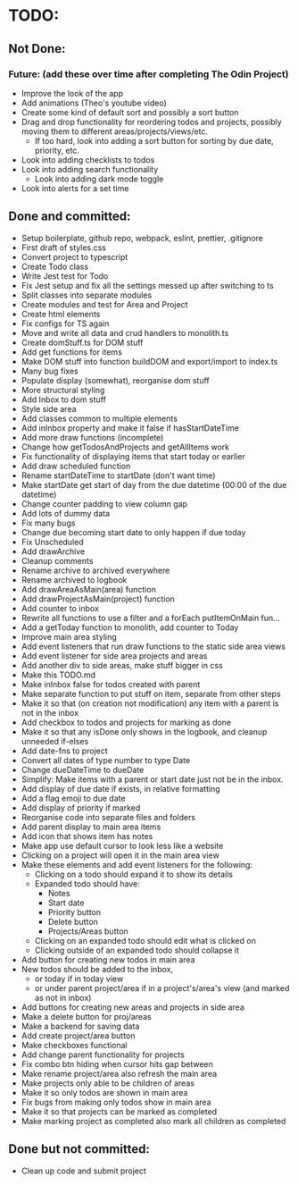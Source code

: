 # TODO:

## Not Done:

### Future: (add these over time after completing The Odin Project)

-   Improve the look of the app
-   Add animations (Theo's youtube video)
-   Create some kind of default sort and possibly a sort button
-   Drag and drop functionality for reordering todos and projects, possibly moving them to different areas/projects/views/etc.
    -   If too hard, look into adding a sort button for sorting by due date, priority, etc.
-   Look into adding checklists to todos
-   Look into adding search functionality
    -   Look into adding dark mode toggle
-   Look into alerts for a set time

## Done and committed:

-   Setup boilerplate, github repo, webpack, eslint, prettier, .gitignore
-   First draft of styles.css
-   Convert project to typescript
-   Create Todo class
-   Write Jest test for Todo
-   Fix Jest setup and fix all the settings messed up after switching to ts
-   Split classes into separate modules
-   Create modules and test for Area and Project
-   Create html elements
-   Fix configs for TS again
-   Move and write all data and crud handlers to monolith.ts
-   Create domStuff.ts for DOM stuff
-   Add get functions for items
-   Make DOM stuff into function buildDOM and export/import to index.ts
-   Many bug fixes
-   Populate display (somewhat), reorganise dom stuff
-   More structural styling
-   Add Inbox to dom stuff
-   Style side area
-   Add classes common to multiple elements
-   Add inInbox property and make it false if hasStartDateTime
-   Add more draw functions (incomplete)
-   Change how getTodosAndProjects and getAllItems work
-   Fix functionality of displaying items that start today or earlier
-   Add draw scheduled function
-   Rename startDateTime to startDate (don't want time)
-   Make startDate get start of day from the due datetime (00:00 of the due datetime)
-   Change counter padding to view column gap
-   Add lots of dummy data
-   Fix many bugs
-   Change due becoming start date to only happen if due today
-   Fix Unscheduled
-   Add drawArchive
-   Cleanup comments
-   Rename archive to archived everywhere
-   Rename archived to logbook
-   Add drawAreaAsMain(area) function
-   Add drawProjectAsMain(project) function
-   Add counter to inbox
-   Rewrite all functions to use a filter and a forEach putItemOnMain fun…
-   Add a getToday function to monolith, add counter to Today
-   Improve main area styling
-   Add event listeners that run draw functions to the static side area views
-   Add event listener for side area projects and areas
-   Add another div to side areas, make stuff bigger in css
-   Make this TODO.md
-   Make inInbox false for todos created with parent
-   Make separate function to put stuff on item, separate from other steps
-   Make it so that (on creation not modification) any item with a parent is not in the inbox
-   Add checkbox to todos and projects for marking as done
-   Make it so that any isDone only shows in the logbook, and cleanup unneeded if-elses
-   Add date-fns to project
-   Convert all dates of type number to type Date
-   Change dueDateTime to dueDate
-   Simplify: Make items with a parent or start date just not be in the inbox.
-   Add display of due date if exists, in relative formatting
-   Add a flag emoji to due date
-   Add display of priority if marked
-   Reorganise code into separate files and folders
-   Add parent display to main area items
-   Add icon that shows item has notes
-   Make app use default cursor to look less like a website
-   Clicking on a project will open it in the main area view
-   Make these elements and add event listeners for the following:
    -   Clicking on a todo should expand it to show its details
    -   Expanded todo should have:
        -   Notes
        -   Start date
        -   Priority button
        -   Delete button
        -   Projects/Areas button
    -   Clicking on an expanded todo should edit what is clicked on
    -   Clicking outside of an expanded todo should collapse it
-   Add button for creating new todos in main area
-   New todos should be added to the inbox,
    -   or today if in today view
    -   or under parent project/area if in a project's/area's view (and marked as not in inbox)
-   Add buttons for creating new areas and projects in side area
-   Make a delete button for proj/areas
-   Make a backend for saving data
-   Add create project/area button
-   Make checkboxes functional
-   Add change parent functionality for projects
-   Fix combo btn hiding when cursor hits gap between
-   Make rename project/area also refresh the main area
-   Make projects only able to be children of areas
-   Make it so only todos are shown in main area
-   Fix bugs from making only todos show in main area
-   Make it so that projects can be marked as completed
-   Make marking project as completed also mark all children as completed

## Done but not committed:

-   Clean up code and submit project
